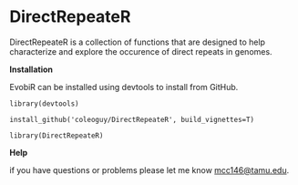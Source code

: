 # DirectRepeateR

DirectRepeateR is a collection of functions that are designed to help characterize and explore the occurence of direct repeats in genomes.

**Installation**

EvobiR can be installed using devtools to install from GitHub.

`library(devtools)`

`install_github('coleoguy/DirectRepeateR', build_vignettes=T)`

`library(DirectRepeateR)`

**Help**

if you have questions or problems please let me know mcc146@tamu.edu.
